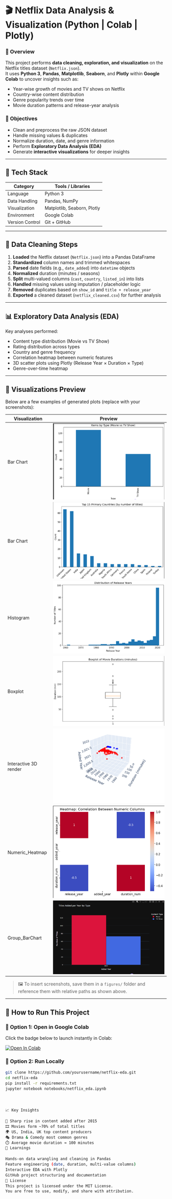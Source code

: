 # 🎬 Netflix Data Analysis & Visualization (Python | Colab | Plotly)

### 📌 Overview
This project performs **data cleaning, exploration, and visualization** on the Netflix titles dataset (`Netflix.json`).  
It uses **Python 3**, **Pandas**, **Matplotlib**, **Seaborn**, and **Plotly** within **Google Colab** to uncover insights such as:
- Year-wise growth of movies and TV shows on Netflix  
- Country-wise content distribution  
- Genre popularity trends over time  
- Movie duration patterns and release-year analysis  

### 🎯 Objectives
- Clean and preprocess the raw JSON dataset  
- Handle missing values & duplicates  
- Normalize duration, date, and genre information  
- Perform **Exploratory Data Analysis (EDA)**  
- Generate **interactive visualizations** for deeper insights  

---

## 🧰 Tech Stack
| Category | Tools / Libraries |
|-----------|------------------|
| Language | Python 3 |
| Data Handling | Pandas, NumPy |
| Visualization | Matplotlib, Seaborn, Plotly |
| Environment | Google Colab |
| Version Control | Git + GitHub |

---

## 🧹 Data Cleaning Steps
1. **Loaded** the Netflix dataset (`Netflix.json`) into a Pandas DataFrame  
2. **Standardized** column names and trimmed whitespaces  
3. **Parsed** date fields (e.g., `date_added`) into `datetime` objects  
4. **Normalized** duration (minutes / seasons)  
5. **Split** multi-valued columns (`cast`, `country`, `listed_in`) into lists  
6. **Handled** missing values using imputation / placeholder logic  
7. **Removed** duplicates based on `show_id` and `title + release_year`  
8. **Exported** a cleaned dataset (`netflix_cleaned.csv`) for further analysis  

---

## 📊 Exploratory Data Analysis (EDA)
Key analyses performed:
- Content type distribution (Movie vs TV Show)  
- Rating distribution across types  
- Country and genre frequency  
- Correlation heatmap between numeric features  
- 3D scatter plots using Plotly (Release Year × Duration × Type)  
- Genre-over-time heatmap  

---

## 🌈 Visualizations Preview
Below are a few examples of generated plots (replace with your screenshots):

| Visualization | Preview |
|----------------|----------|
| Bar Chart | ![Bar Chart](figures/Bar_Chart1.png) |
| Bar Chart| ![Bar Chart](figures/Bar_Chart2.png) |
| Histogram | ![Histogram](figures/Histogram.png) |
| Boxplot | ![Boxplot](figures/Boxplot.png) |
| Interactive 3D render | ![Interactive 3D render](figures/Interactive_3D.png) |
| Numeric_Heatmap | ![Numeric_Heatmap](figures/Numeric_Heatmap.png) |
| Group_BarChart | ![Group_BarChart](figures/Group_BarChart.png) |

> 🖼️ To insert screenshots, save them in a `figures/` folder and reference them with relative paths as shown above.

---

## 🚀 How to Run This Project

### 🔹 Option 1: Open in Google Colab
Click the badge below to launch instantly in Colab:

[![Open In Colab](https://colab.research.google.com/assets/colab-badge.svg)](https://colab.research.google.com/github/yourusername/netflix-eda/blob/main/notebooks/netflix_eda.ipynb)

### 🔹 Option 2: Run Locally
```bash
git clone https://github.com/yourusername/netflix-eda.git
cd netflix-eda
pip install -r requirements.txt
jupyter notebook notebooks/netflix_eda.ipynb



📈 Key Insights

📅 Sharp rise in content added after 2015
🎞️ Movies form ~70% of total titles
🌍 US, India, UK top content producers
🎭 Drama & Comedy most common genres
⏱️ Average movie duration ≈ 100 minutes
🧠 Learnings

Hands-on data wrangling and cleaning in Pandas
Feature engineering (date, duration, multi-value columns)
Interactive EDA with Plotly
GitHub project structuring and documentation
🪪 License
This project is licensed under the MIT License.
You are free to use, modify, and share with attribution.